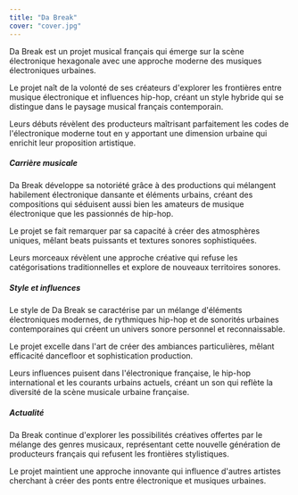 ```yaml
---
title: "Da Break"
cover: "cover.jpg"
---
```


Da Break est un projet musical français qui émerge sur la scène électronique hexagonale avec une approche moderne des
musiques électroniques urbaines.

Le projet naît de la volonté de ses créateurs d'explorer les frontières entre musique électronique et influences
hip-hop, créant un style hybride qui se distingue dans le paysage musical français contemporain.

Leurs débuts révèlent des producteurs maîtrisant parfaitement les codes de l'électronique moderne tout en y apportant
une dimension urbaine qui enrichit leur proposition artistique.


##### Carrière musicale

Da Break développe sa notoriété grâce à des productions qui mélangent habilement électronique dansante et éléments
urbains, créant des compositions qui séduisent aussi bien les amateurs de musique électronique que les passionnés de
hip-hop.

Le projet se fait remarquer par sa capacité à créer des atmosphères uniques, mêlant beats puissants et textures sonores
sophistiquées.

Leurs morceaux révèlent une approche créative qui refuse les catégorisations traditionnelles et explore de nouveaux
territoires sonores.


##### Style et influences

Le style de Da Break se caractérise par un mélange d'éléments électroniques modernes, de rythmiques hip-hop et de
sonorités urbaines contemporaines qui créent un univers sonore personnel et reconnaissable.

Le projet excelle dans l'art de créer des ambiances particulières, mêlant efficacité dancefloor et sophistication
production.

Leurs influences puisent dans l'électronique française, le hip-hop international et les courants urbains actuels, créant
un son qui reflète la diversité de la scène musicale urbaine française.


##### Actualité

Da Break continue d'explorer les possibilités créatives offertes par le mélange des genres musicaux, représentant cette
nouvelle génération de producteurs français qui refusent les frontières stylistiques.

Le projet maintient une approche innovante qui influence d'autres artistes cherchant à créer des ponts entre
électronique et musiques urbaines.
